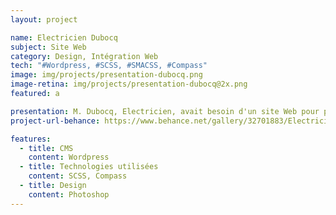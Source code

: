 ```yaml
---
layout: project

name: Electricien Dubocq
subject: Site Web
category: Design, Intégration Web
tech: "#Wordpress, #SCSS, #SMACSS, #Compass"
image: img/projects/presentation-dubocq.png
image-retina: img/projects/presentation-dubocq@2x.png
featured: a

presentation: M. Dubocq, Electricien, avait besoin d'un site Web pour présenter son activité et potentielement trouver de nouveaux clients en passant par le Web. J'ai donc Maquetté ce site et l'ai intégré à l'aide du CMS Wordpress.
project-url-behance: https://www.behance.net/gallery/32701883/Electricien-EURL-Dubocq

features:
  - title: CMS
    content: Wordpress
  - title: Technologies utilisées
    content: SCSS, Compass
  - title: Design
    content: Photoshop
---
```

